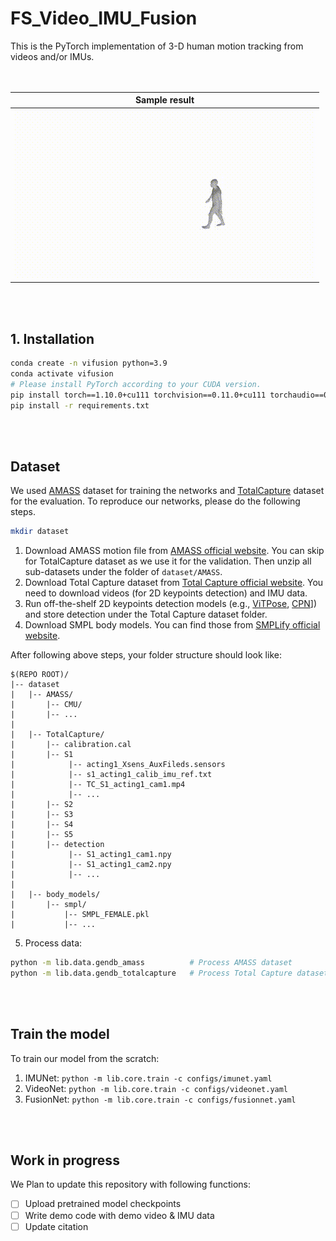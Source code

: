 # FS_Video_IMU_Fusion
This is the PyTorch implementation of 3-D human motion tracking from videos and/or IMUs.
<br><br><br>

| Sample result |
| ------------- |
| ![aa](./assets/AsymGait.gif) |
<br><br>

## 1. Installation
```bash
conda create -n vifusion python=3.9
conda activate vifusion
# Please install PyTorch according to your CUDA version.
pip install torch==1.10.0+cu111 torchvision==0.11.0+cu111 torchaudio==0.10.0 -f https://download.pytorch.org/whl/torch_stable.html
pip install -r requirements.txt
```

<br><br>

## Dataset
We used [AMASS](https://amass.is.tue.mpg.de/) dataset for training the networks and [TotalCapture](https://cvssp.org/data/totalcapture/) dataset for the evaluation. To reproduce our networks, please do the following steps.

```bash
mkdir dataset
```
1. Download AMASS motion file from [AMASS official website](https://amass.is.tue.mpg.de/). You can skip for TotalCapture dataset as we use it for the validation. Then unzip all sub-datasets under the folder of `dataset/AMASS`.
2. Download Total Capture dataset from [Total Capture official website](https://cvssp.org/data/totalcapture/). You need to download videos (for 2D keypoints detection) and IMU data.
3. Run off-the-shelf 2D keypoints detection models (e.g., [ViTPose](https://github.com/ViTAE-Transformer/ViTPose), [CPN](https://github.com/GengDavid/pytorch-cpn)]) and store detection under the Total Capture dataset folder.
4. Download SMPL body models. You can find those from [SMPLify official website](https://smplify.is.tue.mpg.de/download.php).

After following above steps, your folder structure should look like: <br>
```
$(REPO ROOT)/
|-- dataset
|   |-- AMASS/
|       |-- CMU/
|       |-- ...
|
|   |-- TotalCapture/
|       |-- calibration.cal
|       |-- S1
|            |-- acting1_Xsens_AuxFileds.sensors
|            |-- s1_acting1_calib_imu_ref.txt
|            |-- TC_S1_acting1_cam1.mp4
|            |-- ...
|       |-- S2
|       |-- S3
|       |-- S4
|       |-- S5
|       |-- detection
|            |-- S1_acting1_cam1.npy
|            |-- S1_acting1_cam2.npy
|            |-- ...
|
|   |-- body_models/
|       |-- smpl/
|           |-- SMPL_FEMALE.pkl
|           |-- ...
```

5. Process data:
```bash
python -m lib.data.gendb_amass          # Process AMASS dataset
python -m lib.data.gendb_totalcapture   # Process Total Capture dataset
```

<br><br>

## Train the model
To train our model from the scratch:

1. IMUNet: `python -m lib.core.train -c configs/imunet.yaml`
2. VideoNet: `python -m lib.core.train -c configs/videonet.yaml`
3. FusionNet: `python -m lib.core.train -c configs/fusionnet.yaml`

<br><br>

## Work in progress
We Plan to update this repository with following functions:

- [ ] Upload pretrained model checkpoints
- [ ] Write demo code with demo video & IMU data
- [ ] Update citation